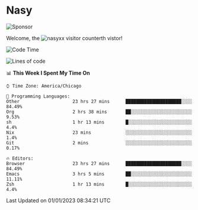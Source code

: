 # Nasy

<!--
<p align="center">
<img height="200" src="https://github-readme-stats.vercel.app/api?username=nasyxx&count_private=true&show_icons=true&theme=dracula&include_all_commits=true"/>
<img height="200" src="https://github-readme-stats.vercel.app/api/top-langs/?username=nasyxx&theme=dracula&hide=html,jupyter+notebook&count_private=true&show_icons=true"/>
</p>

  
----------------
-->

![Sponsor](https://img.shields.io/static/v1.svg?label=Sponsor&message=%E2%9D%A4&logo=GitHub&style=flat&color=pink)
 
Welcome, the ![nasyxx visitor counter](https://count.getloli.com/get/@nasyxx?theme=rule34)th vistor!
 
<!--START_SECTION:waka-->
![Code Time](http://img.shields.io/badge/Code%20Time-3%2C005%20hrs%2025%20mins-blue)

![Lines of code](https://img.shields.io/badge/From%20Hello%20World%20I%27ve%20Written-5%20Million%20lines%20of%20code-blue)

📊 **This Week I Spent My Time On** 

```text
⌚︎ Time Zone: America/Chicago

💬 Programming Languages: 
Other                    23 hrs 27 mins      █████████████████████░░░░   84.49% 
Org                      2 hrs 38 mins       ██░░░░░░░░░░░░░░░░░░░░░░░   9.53% 
sh                       1 hr 13 mins        █░░░░░░░░░░░░░░░░░░░░░░░░   4.4% 
Nix                      23 mins             ░░░░░░░░░░░░░░░░░░░░░░░░░   1.4% 
Git                      2 mins              ░░░░░░░░░░░░░░░░░░░░░░░░░   0.17%

🔥 Editors: 
Browser                  23 hrs 27 mins      █████████████████████░░░░   84.49% 
Emacs                    3 hrs 5 mins        ██░░░░░░░░░░░░░░░░░░░░░░░   11.11% 
Zsh                      1 hr 13 mins        █░░░░░░░░░░░░░░░░░░░░░░░░   4.4%

```


 Last Updated on 01/01/2023 08:34:21 UTC
<!--END_SECTION:waka-->

<!-- ![visitors](https://visitor-badge.laobi.icu/badge?page_id=nasyxx.nasyxx) -->
